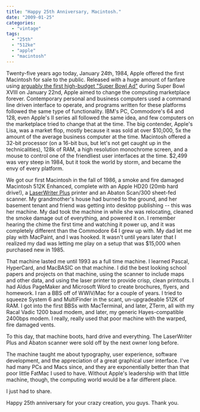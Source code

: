 ```yaml
---
title: "Happy 25th Anniversary, Macintosh."
date: "2009-01-25"
categories: 
  - "vintage"
tags: 
  - "25th"
  - "512ke"
  - "apple"
  - "macintosh"
---
```


Twenty-five years ago today, January 24th, 1984, Apple offered the first Macintosh for sale to the public. Released with a huge amount of fanfare using [arguably the first high-budget "Super Bowl Ad"](http://www.youtube.com/watch?v=OYecfV3ubP8) during Super Bowl XVIII on January 22nd, Apple aimed to change the computing marketplace forever. Contemporary personal and business computers used a command line driven interface to operate, and programs written for these platforms followed the same type of functionality. IBM's PC, Commodore's 64 and 128, even Apple's II series all followed the same idea, and few computers on the marketplace tried to change that at the time. The big contender, Apple's Lisa, was a market flop, mostly because it was sold at over $10,000, 5x the amount of the average business computer at the time. Macintosh offered a 32-bit processor (on a 16-bit bus, but let's not get caught up in the technicalities), 128k of RAM, a high resolution monochrome screen, and a mouse to control one of the friendliest user interfaces at the time. $2,499 was very steep in 1984, but it took the world by storm, and became the envy of every platform.

We got our first Macintosh in the fall of 1986, a smoke and fire damaged Macintosh 512K Enhanced, complete with an Apple HD20 (20mb hard drive!), a [LaserWriter Plus](http://support.apple.com/kb/SP473) printer and an Abaton Scan/300 sheet-fed scanner. My grandmother's house had burned to the ground, and her basement tenant and friend was getting into desktop publishing -- this was her machine. My dad took the machine in while she was relocating, cleaned the smoke damage out of everything, and powered it on. I remember hearing the chime the first time and watching it power up, and it was completely different than the Commodore 64 I grew up with. My dad let me play with MacPaint, and I was hooked. It wasn't until years later that I realized my dad was letting me play on a setup that was $15,000 when purchased new in 1985.

That machine lasted me until 1993 as a full time machine. I learned Pascal, HyperCard, and MacBASIC on that machine. I did the best looking school papers and projects on that machine, using the scanner to include maps and other data, and using the laser printer to provide crisp, clean printouts. I had Aldus PageMaker and Microsoft Word to create brochures, flyers, and homework. I ran a BBS off of WWIV/Mac for a couple of years. I tried to squeeze System 6 and MultiFinder in the scant, un-upgradeable 512K of RAM. I got into the first BBSs with MacTerminal, and later, ZTerm, all with my Racal Vadic 1200 baud modem, and later, my generic Hayes-compatible 2400bps modem. I really, really used that poor machine with the warped, fire damaged vents.

To this day, that machine boots, hard drive and everything. The LaserWriter Plus and Abaton scanner were sold off by the next owner long before.

The machine taught me about typography, user experience, software development, and the appreciation of a great graphical user interface. I've had many PCs and Macs since, and they are exponentially better than that poor little FatMac I used to have. Without Apple's leadership with that little machine, though, the computing world would be a far different place.

I just had to share.

Happy 25th anniversary for your crazy creation, you guys. Thank you.
